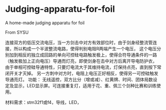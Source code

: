 # Judging-apparatu-for-foil
A home-made judging apparatu for foil

From SYSU


连接双方的低压交流电压，当一方剑击中对方有效部位时，由于剑身经整流管连接，所以构成一个半波整流电路，使得判别电阻R两端产生一个电压，
这个电压分别加到相反的独立成回路的单向可控硅电路触发极上，使得合符导通条件的一路（触发极加上正向电压）导通而灯亮，即使剑身在击中对方后离开导电防护衣，
由于单相可控硅导通特性，只要灯电流大于其维持电流，灯保持点亮，直到按下常闭开关才灭掉。
另一方刺中对方时，电阻上电压正好相反，使得另一可控硅触发导通亮灯。
功能：
  无线遥控，双方比分（增或减）、红黄牌、时间、团体局数设定及显示，LED显示屏。可连接重复灯，适用于花、重、佩三个剑种比赛和训练使用。
 
材料需求：stm32f1或f4，导线，LED，
